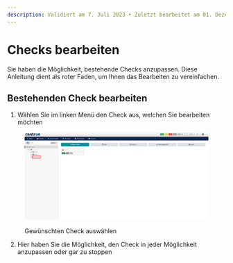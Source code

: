 ```yaml
---
description: Validiert am 7. Juli 2023 • Zuletzt bearbeitet am 01. Dezember 2023
---
```


# Checks bearbeiten

Sie haben die Möglichkeit, bestehende Checks anzupassen. Diese Anleitung dient als roter Faden, um Ihnen das Bearbeiten zu vereinfachen.

## Bestehenden Check bearbeiten

1. Wählen Sie im linken Menü den Check aus, welchen Sie bearbeiten möchten

<figure><img src="../.gitbook/assets/select-check.png" alt=""><figcaption><p>Gewünschten Check auswählen</p></figcaption></figure>

2. Hier haben Sie die Möglichkeit, den Check in jeder Möglichkeit anzupassen oder gar zu stoppen
